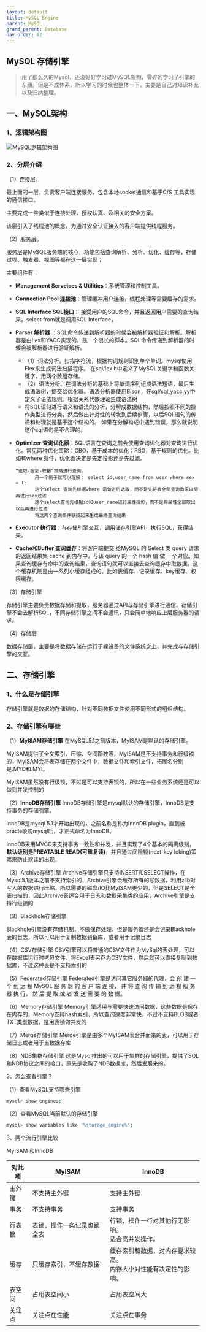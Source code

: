 ```yaml
---
layout: default
title: MySQL Engine
parent: MySQL
grand_parent: Database
nav_order: 82
---
```



## MySQL 存储引擎

> 用了那么久的Mysql，还没好好学习过MySQL架构，零碎的学习了引擎的东西。但是不成体系，所以学习的时候也整体一下，主要是自己对知识补充以及归纳整理。

## 一、MySQL架构

### 1、逻辑架构图

![MySQL逻辑架构图](/images/MySQL/MySQL-db.jpg)



### 2、分层介绍

（1）连接层。

最上面的一层，负责客户端连接服务，包含本地socket通信和基于C/S 工具实现的通信接口。

主要完成一些类似于连接处理、授权认真、及相关的安全方案。

该层引入了线程池的概念，为通过安全认证接入的客户端提供线程服务。

（2）服务层。

服务层是MySQL服务端的核心，功能包括查询解析、分析、优化、缓存等，存储过程、触发器、视图等都在这一层实现；

主要组件有：

- **Management Serveices & Utilities**：系统管理和控制工具。

- **Connection Pool  连接池**：管理缓冲用户连接，线程处理等需要缓存的需求。

- **SQL Interface  SQL接口**： 接受用户的SQL命令，并且返回用户需要的查询结果。select from就是调用SQL Interface。

- **Parser  解析器** ：SQL命令传递到解析器的时候会被解析器验证和解析。解析器是由Lex和YACC实现的，是一个很长的脚本。SQL命令传递到解析器的时候会被解析器进行验证解析。

  - （1）词法分析。扫描字符流，根据构词规则识别单个单词。mysql使用Flex来生成词法扫描程序。 在sql/lex.h中定义了MySQL关键字和函数关键字，用两个数组存储。
  - （2）语法分析。在词法分析的基础上将单词序列组成语法短语，最后生成语法树，提交给优化器。语法分析器使用Bison，在sql/sql_yacc.yy中定义了语法规则。根据关系代数理论生成语法树
  - 将SQL语句进行语义和语法的分析，分解成数据结构，然后按照不同的操作类型进行分类，然后做出针对性的转发到后续步骤，以后SQL语句的传递和处理就是基于这个结构的。 如果在分解构成中遇到错误，那么就说明这个sql语句是不合理的。

- **Optimizer 查询优化器**：SQL语言在查询之前会使用查询优化器对查询进行优化。常见两种优化策略：CBO，基于成本的优化；RBO，基于规则的优化。比如有where 条件，优化器决定是先定投影还是先过滤。

  ```
  “选取-投影-联接”策略进行查询。
         用一个例子就可以理解： select id,user_name from user where sex = 1;
         这个select 查询先根据where 语句进行选取，而不是先将表全部查询出来以后再进行sex过滤
         这个select查询先根据id和user_name进行属性投影，而不是将属性全部取出以后再进行过滤
         将这两个查询条件联接起来生成最终查询结果
  ```

- **Executor 执行器**：与存储引擎交互，调用储存引擎API，执行SQL，获得结果。
- **Cache和Buffer 查询缓存**：将客户端提交 给MySQL 的 Select 类 query 请求的返回结果集 cache 到内存中，与该 query 的一个 hash 值 做 一个对应。如果查询缓存有命中的查询结果，查询语句就可以直接去查询缓存中取数据。这个缓存机制是由一系列小缓存组成的。比如表缓存、记录缓存、key缓存、权限缓存。



（3）存储引擎

存储引擎主要负责数据存储和提取，服务器通过API与存储引擎进行通信。存储引擎不会去解析SQL，不同存储引擎之间不会通讯，只会简单地响应上层服务器的请求。

（4）存储层

数据存储层，主要是将数据存储在运行于裸设备的文件系统之上，并完成与存储引擎的交互。



## 二、存储引擎

### 1、什么是存储引擎

存储引擎就是数据的存储结构，针对不同数据文件使用不同形式的组织结构。

### 2、存储引擎有哪些

（1）**MyISAM存储引擎**
在MySQL5.1之前版本，MyISAM是默认的存储引擎。

MyISAM提供了全文索引、压缩、空间函数等，MyISAM是不支持事务和行级锁的，MyISAM会将表存储在两个文件中，数据文件和索引文件，拓展名分别是.MYD和.MYI。

MyISAM虽然没有行级锁，不过是可以支持表锁的，所以在一些业务系统还是可以做到并发控制的

（2）**InnoDB存储引擎**
InnoDB存储引擎是mysql默认的存储引擎，InnoDB是支持事务的存储引擎。

InnoDB是mysql 5.1才开始出现的，之前名称是称为InnoDB  plugin，直到被oracle收购mysql后，才正式命名为InnoDB。

InnoDB采用MVCC来支持事务一致性和并发，并且实现了4个基本的隔离级别，**默认级别是PREATABLE READ(可重复读)**，并且通过间隙锁(next-key loking)策略来防止欢读的出现，



（3）Archive存储引擎
Archive存储引擎只支持INSERT和SELECT操作，在Mysql5.1版本之前不支持索引的，Archive引擎会缓存所有的写数据，利用zlib对写入的数据进行压缩，所以需要的磁盘/IO比MyISAM更少的，但是SELECT是全表扫描的，因此Archive表适合用于日志和数据采集类的应用，Archive引擎是支持行级锁的

（3）Blackhole存储引擎

Blackhole引擎没有存储机制，不做保存处理，但是服务器还是会记录Blackhole表的日志，所以可以用于复制数据到备库，或者用于记录日志

（4）CSV存储引擎
CSV引擎可以将普通的CSV文件作为MySql的表处理，可以在数据库运行时拷贝文件，将Excel表另存为CSV文件，然后就可以直接复制到数据库，不过这种表是不支持索引的

（5）Federated存储引擎
Federated引擎是访问其它服务器的代理，会 创 建 一 个 到 远 程 MySQL 服 务 器 的 客 户 端 连 接， 并 将 查 询 传 输 到 远 程 服 务 器 执 行， 然 后 提 取 或 者 发 送 需 要 的 数 据。

（6）Memory存储引擎
Memory引擎适用与需要快速访问数据，这些数据是保存在内存的，Memory支持hash索引，所以查询速度非常快，不过不支持BLOB或者TXT类型数据，是用表锁做并发的

（7）Merge存储引擎
Merge引擎是由多个MyISAM表合并而来的表，可以用于存储日志或者用于当数据存库

（8）NDB集群存储引擎
这是Mysql推出的可以用于集群的存储引擎，提供了SQL和NDB协议之间的接口，原先是收购了NDB数据库，然后发展来的。

3、怎么查看引擎？

（1）查看MySQL支持哪些引擎

```bash
mysql> show engines;
```

（2）查看MySQL当前默认的存储引擎

```bash
mysql> show variables like '%storage_engine%';
```



3、两个流行引擎比较

MyISAM 和InnoDB

| 对比项 | MyISAM                     | InnoDB                                                       |
| ------ | -------------------------- | ------------------------------------------------------------ |
| 主外键 | 不支持主外键               | 支持主外键                                                   |
| 事务   | 不支持事务                 | 支持事务                                                     |
| 行表锁 | 表锁，操作一条记录也锁全表 | 行锁，操作一行对其他行无影响。<br/>适合高并发操作。          |
| 缓存   | 只缓存索引，不缓存数据     | 缓存索引和数据，对内存要求较高。<br/>内存大小对性能有决定性的影响。 |
| 表空间 | 占用表空间小               | 占用表空间大                                                 |
| 关注点 | 关注点在性能               | 关注点在事务                                                 |











